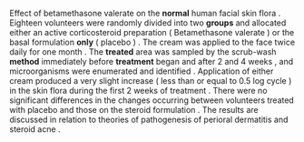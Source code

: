 Effect of betamethasone valerate on the **normal** human facial skin flora . Eighteen volunteers were randomly divided into two **groups** and allocated either an active corticosteroid preparation ( Betamethasone valerate ) or the basal formulation **only** ( placebo ) . The cream was applied to the face twice daily for one month . The **treated** area was sampled by the scrub-wash **method** immediately before **treatment** began and after 2 and 4 weeks , and microorganisms were enumerated and identified . Application of either cream produced a very slight increase ( less than or equal to 0.5 log cycle ) in the skin flora during the first 2 weeks of treatment . There were no significant differences in the changes occurring between volunteers treated with placebo and those on the steroid formulation . The results are discussed in relation to theories of pathogenesis of perioral dermatitis and steroid acne . 